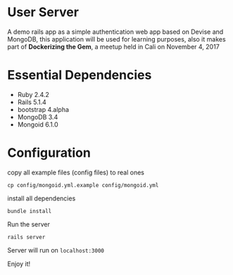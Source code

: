 # User Server

A demo rails app as a simple authentication web app based on Devise and MongoDB, this application will be used for learning purposes, also it makes part of **Dockerizing the Gem**, a meetup held in Cali on November 4, 2017

# Essential Dependencies

- Ruby 2.4.2
- Rails 5.1.4
- bootstrap 4.alpha
- MongoDB 3.4
- Mongoid 6.1.0

# Configuration

copy all example files (config files) to real ones

```
cp config/mongoid.yml.example config/mongoid.yml
```

install all dependencies

```
bundle install
```

Run the server

```
rails server
```

Server will run on `localhost:3000`

Enjoy it!
